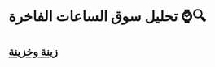 # تحليل سوق الساعات الفاخرة ⌚🔍
## [زينة وخزينة](https://drive.google.com/drive/folders/1MEL3hZiofg_4rksTD8txyPIlGYkz8NYU?usp=drive_link)
